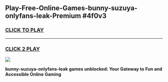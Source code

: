
## Play-Free-Online-Games-bunny-suzuya-onlyfans-leak-Premium #4f0v3
<h3>
<a href="https://premium.freeplayer.one?title=bunny-suzuya-onlyfans-leak&ref=8M">CLICK TO PLAY</a></h3>
<hr>

<h3>
<a href="https://premium.freeplayer.one?title=bunny-suzuya-onlyfans-leak&ref=8M">CLICK 2 PLAY</a>
  
</h3>

<a href="https://premium.freeplayer.one?title=bunny-suzuya-onlyfans-leak&ref=8M"><img src="https://clearcache.store/games.png"></a>


**bunny-suzuya-onlyfans-leak games unblocked: Your Gateway to Fun and Accessible Online Gaming**
